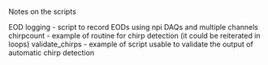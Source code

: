 Notes on the scripts

EOD logging - script to record EODs using npi DAQs and multiple channels
chirpcount - example of routine for chirp detection (it could be reiterated in loops)
validate_chirps - example of script usable to validate the output of automatic chirp detection
